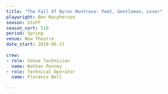 ```yaml
---
title: "The Fall Of Byron Montrose: Poet, Gentleman, Lover"
playwright: Ben Macpherson
season: StuFF
season_sort: 510
period: Spring
venue: New Theatre
date_start: 2018-06-17
  
crew:
- role: Venue Technician
  name: Nathan Penney
- role: Technical Operator
  name: Florence Bell

---
```

